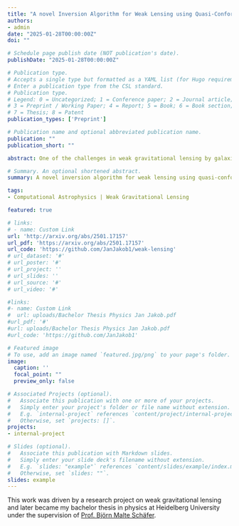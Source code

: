 ```yaml
---
title: "A novel Inversion Algorithm for Weak Lensing using Quasi-Conformal Geometry"
authors:
- admin
date: "2025-01-28T00:00:00Z"
doi: ""

# Schedule page publish date (NOT publication's date).
publishDate: "2025-01-28T00:00:00Z"

# Publication type.
# Accepts a single type but formatted as a YAML list (for Hugo requirements).
# Enter a publication type from the CSL standard.
# Publication type.
# Legend: 0 = Uncategorized; 1 = Conference paper; 2 = Journal article;
# 3 = Preprint / Working Paper; 4 = Report; 5 = Book; 6 = Book section;
# 7 = Thesis; 8 = Patent
publication_types: ['Preprint']

# Publication name and optional abbreviated publication name.
publication: ""
publication_short: ""

abstract: One of the challenges in weak gravitational lensing by galaxies and clusters is to infer the projected mass density distribution from gravitational lensing measurements, which is known as inversion problem. We introduce a novel theoretical approach to solve the inversion problem. The cornerstone of the proposed method lies in a complex formalism that describes the lens mapping as quasi-conformal mapping with the Beltrami coefficient given by the negative of the reduced shear, which is, in principle, observable from the image ellipticities. We propose an algorithm called QCLens that is based on this complex formalism. QCLens computes the underlying quasi-conformal mapping with a finite element approach by reducing the problem to two elliptic partial differential equations solely depending on the reduced shear field. Experimental results for both the Schwarzschild and singular isothermal lens demonstrate the agreement of our proposed method with the analytically computable solutions.

# Summary. An optional shortened abstract.
summary: A novel inversion algorithm for weak lensing using quasi-conformal geometry

tags:
- Computational Astrophysics | Weak Gravitational Lensing

featured: true

# links:
# - name: Custom Link
url: 'http://arxiv.org/abs/2501.17157'
url_pdf: 'https://arxiv.org/abs/2501.17157'
url_code: 'https://github.com/JanJakob1/weak-lensing'
# url_dataset: '#'
# url_poster: '#'
# url_project: ''
# url_slides: ''
# url_source: '#'
# url_video: '#'

#links:
#- name: Custom Link
#  url: uploads/Bachelor Thesis Physics Jan Jakob.pdf
#url_pdf: '#'
#url: uploads/Bachelor Thesis Physics Jan Jakob.pdf
#url_code: 'https://github.com/JanJakob1'

# Featured image
# To use, add an image named `featured.jpg/png` to your page's folder. 
image:
  caption: ''
  focal_point: ""
  preview_only: false

# Associated Projects (optional).
#   Associate this publication with one or more of your projects.
#   Simply enter your project's folder or file name without extension.
#   E.g. `internal-project` references `content/project/internal-project/index.md`.
#   Otherwise, set `projects: []`.
projects:
- internal-project

# Slides (optional).
#   Associate this publication with Markdown slides.
#   Simply enter your slide deck's filename without extension.
#   E.g. `slides: "example"` references `content/slides/example/index.md`.
#   Otherwise, set `slides: ""`.
slides: example
---
```


This work was driven by a research project on weak gravitational lensing and later became my bachelor thesis in physics at Heidelberg University under the supervision of [Prof. Björn Malte Schäfer](https://www.ita.uni-heidelberg.de/~spirou/).

<!-- {{% callout note %}}
Create your slides in Markdown - click the *Slides* button to check out the example.
{{% /callout %}}

Add the publication's **full text** or **supplementary notes** here. You can use rich formatting such as including [code, math, and images](https://docs.hugoblox.com/content/writing-markdown-latex/). -->
